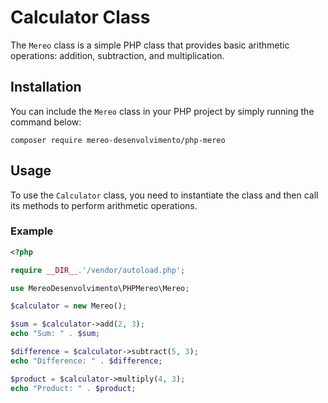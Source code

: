 # Calculator Class

The `Mereo` class is a simple PHP class that provides basic arithmetic operations: addition, subtraction, and multiplication.

## Installation

You can include the `Mereo` class in your PHP project by simply running the command below:
```shell
composer require mereo-desenvolvimento/php-mereo
```
## Usage

To use the `Calculator` class, you need to instantiate the class and then call its methods to perform arithmetic operations.

### Example

```php
<?php

require __DIR__.'/vendor/autoload.php';

use MereoDesenvolvimento\PHPMereo\Mereo;

$calculator = new Mereo();

$sum = $calculator->add(2, 3);
echo "Sum: " . $sum;

$difference = $calculator->subtract(5, 3);
echo "Difference: " . $difference;

$product = $calculator->multiply(4, 3);
echo "Product: " . $product;
